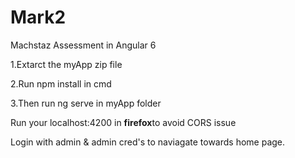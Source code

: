 # Mark2
Machstaz Assessment in Angular 6
<p>1.Extarct the myApp zip file</p>
<p>2.Run npm install in cmd</p>
<p>3.Then run ng serve in myApp folder </p>
<p>Run your localhost:4200 in <b>firefox</b>to avoid CORS issue</p>
<p>Login with admin & admin cred's to naviagate towards home page.</p>
